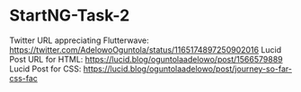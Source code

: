 # StartNG-Task-2
Twitter URL appreciating Flutterwave: https://twitter.com/AdelowoOguntola/status/1165174897250902016 
Lucid Post URL for HTML: https://lucid.blog/oguntolaadelowo/post/1566579889
Lucid Post for CSS: https://lucid.blog/oguntolaadelowo/post/journey-so-far-css-fac

